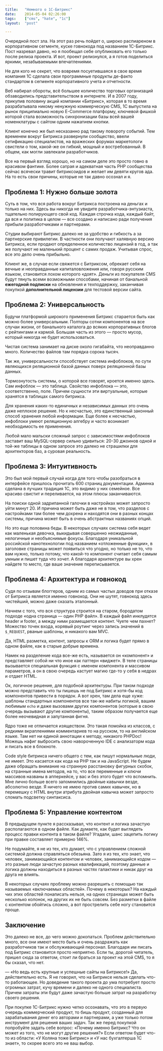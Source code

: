 ```yaml
---
title:   "Немного о 1С-Битрикс"
date:    2014-05-04 02:26:00
tags:    ["cms", "hate", "1c"]
layout:  "post"

---
```


Очередной пост зла. На этот раз речь пойдет о, широко распиареном в корпоративном сегменте, куске говнокода под названием 1С-Битрикс. Пост назревал давно, но я пообещал себе опубликовать его только после релиза проекта. И вот, проект релизнулся, а я готов поделиться яркими, незабываемыми впечатлениями.

<!-- cut -->

Не для кого не секрет, что вовремя посуетившаяся в свое время компания 1С сделала свои программные продукты де-факто стандартом в сегменте корпоративного учета и отчетности.

Веб набирал обороты, всё большее количество торговых организаций обзаводились представительством в интернете. И в 2007 году, прикупив половину акций компании «Битрикс», которая в то время разрабатывала никому ненужную коммерческую CMS, 1С выпустила на рынок приципиально новую E-Commerce платформу, ключевой фишкой которой стала возможность синхронизации базы всей вашей номенклатуры с сайтом одним нажатием кнопки.

Клиент конечно же был несказанно рад такому повороту событий. Тем временем вокруг Битрикса развернули сообщество, ввели сетификацию специалистов, на вражеских форумах маркетологи свистели о том, какой-же он гибкий, мощный и востребованный. В общем, как могли завлекали разработчиков.

Все на первый взгляд хорошо, но на самом деле это просто говно в красивом фантике. Более сатрая и адекватная часть PHP сообщества сейчас всячески травит битриксоидов и желает им девяти кругов ада. На то есть свои причины, которые не так давно осознал и я.

## Проблема 1: Нужно больше золота

Суть в том, что вся работа вокруг Битрикса построена на деньгах и только на них. Здесь вы никогда не увидите разработчика-энтузиаста, тщательно полирующего свой код. Каждая строчка кода, каждый байт, да вся и политика в целом — все создано и написано ради получения прибыли разработчиками и партнерами.

Студии выбирают Битрикс далеко не за удобство и гибкость а за партнерские привилегии. В частности они получают халявную версию Битрикса, если продают определенное количество лицензий в год, а так же получают не маленький процент с самих продаж. Учитывая спрос, все это дело очень прибыльно.

Клиент же, в случае если свяжется с Битриксом, обрекает себя на вечные и неоправданные капиталовложения или, говоря русским языком, становится лохом которого «доят». Деньги из покупателя CMS будут тянуть всеми возможными способами, начиная от банальной **ежегодной подписки** на обновления и техподдержку, заканчивая покупкой **дополнительной лицензии** для тестовой версии сайта.

## Проблема 2: Универсальность

Будучи платформой широкого применения Битрикс старается быть как можно более универсальным. Полторы сотни компонентов на все случаи жизни, от банального каталога до всяких корпоративных блогов с рейтингами и кармой. Большая часть из этого — просто мусор, который никогда не будет использоваться.

Чистая система занимает на диске около гигабайта, что неоправданно много. Количество файлов там порядка сорока тысяч.

Так же, универсальности способствует система инфоблоков, по сути являющихся реляционной базой данных поверх реляционной базы данных.

Тормознутость системы, о которой все говорят, кроется именно здесь. Сам инфоблок — это таблица. Свойство инфоблока — это, соответственно, поле. Причем сущности эти виртуальные, которые хранятся в таблицах самого битрикса.

Для хранения каких-то единичных и независимых данных это очень даже неплохое решение. Но к несчастью, это единственный законный способ хранения любой информации. Еще более к несчастью, инфоблоки умеют реляционную алгебру и часто возникает необходимость ее применения.

Любой мало мальски сложный запрос с зависимостями инфоблоков заставит ваш MySQL-сервер сильно удивиться: 20-30 джоинов одной и той-же таблицы в одном запросе это далеко не страшилки для архитекторов баз, а суровая реальность.

## Проблема 3: Интуитивность

Это был мой первый случай когда для того чтобы разобраться в интерфейсе пришлось прочитать 600 страниц документации. Админка сделана в лучших традиция 1С, это видимо у них семейное. Все красиво свистит и переливается, на этом плюсы заканчиваются.

На поиски одной задрипанной галочки в настройках может запросто уйти минут 20. И причина может быть даже не в том, что разделов с настройками там более чем дохрена и находятся они в разных концах системы, причина может быть в очень абстрактных названиях опций.

Но это еще половина беды. В некоторых случаях система себя ведет как маленькая девочка, выкидывая совершенно неожиданные, нелогичные и необъяснимые фокусы. Благодаря уникальной российской нанотехнологии под названием «отложенные функции», в заголовке страницы может появиться что угодно, но только не то, что вам нужно, только потому, что какой-то компонент считает себя самым умным и пишет туда что хочет. А благодаря архитектуре вы хрен найдете то место, где ваше значение переписывается.

## Проблема 4: Архитектура и говнокод

Судя по отзывам блоггеров, одним из самых частых доводов при отказе от Битрикса является именно говнокод. Они не шутят, говнокод здесь чистейший, можно даже сказать эталонный.

Начнем с того, что вся структура строится на старом, бородатом подходе «одна страница — один PHP файл». В каждый файл инклудятся header и footer, а между ними размещается контент. Чуете чем пахнет? Можество точек входа, корявый роутинг через запись значений в `$_REQUEST`, рваные шаблоны, и никакого вам MVC.

Да, HTML разметка, контент, запросы к ORM и логика будет прямо в одном файле, как в старые добрые времена.

Намек на разделение кода все-же есть, называется он «компонент» и представляет собой ни что иное как паттерн «виджет». В теле страницы вызывается специальная функция с именем компонента и массивом параметров, а он в свою очередь кастует магию где-то у себя в недрах и отдает HTML.

Ок, логичное решение, для подобной архитектуры. При таком подходе можно представить что ты пишешь не под Битрикс и хотя-бы код компонентов привести в порядок. А вот хрен, там дела еще хуже: шаблоны стандартных компонентов все так-же набиты логикой, вашим любимым `echo` и даже вызовами других компонентов (которые в свою очередь вызывают другие компоненты), таким образом получается еще более неочевидная и запутанная фигня.

Ядро тоже не отличается изяществом. Это такая помойка из классов, с редкими вкраплениями комментариев то на русском, то на английском языке. Там нет ни единой аннотации к методу, никакого PHPDoc! Можешь нафиг выбросить свою навороченную IDE с анализаторм кода и писать все в блокноте.

Code style битрикса ничего общего с тем, как пишут нормальные люди, не имеет. Это касается как кода на PHP так и на JavaScript. Не будем даже обращать внимание на странную расстановку фигурных скобок, на странные имена методов, на то, что все переменные и ключи массивов названы в апперкейсе, у вас и без этого будет что вспомнить. Мне лично больше всего запомнились двойные кавычки везде, абсолютно везде. Я ничего не имею против самих кавычек, но в перемешку с HTML внутри атрибута двойная кавычка может запросто сломать подсветку синтаксиса.

## Проблема 5: Управление контентом

В предыдущем пункте я рассказывал, что контент и логика зачастую располагаются в одном файле. Как думаете, как будет выглядеть процесс правки контента в таком файле? Угадали, шанс зацепить логику при правке составляет примерно 146%. 

Не подумайте, я не из тех, кто думает, что с управлением сложной системой должна справляться обезьяна. Зато я из тех, кто знает, что человек, занимающийся контентом и человек, занимающийся кодом — это разные люди зачастую разных квалификаций, поэтому данные и логика должны находиться в разных частях галактики и никак друг на друга не влиять.

В некоторых случаях проблему можно разрешить с помощью так называемых «включаемых областей». Почему в некоторых? На каждый чих этих областей понаписать нельзя, на одних страницах может быть несколько колонок, на других их не быть совсем. Без разметки в файле с контентом обойтись сложно, а вот прострелить себе ногу становится проще.

## Заключение

Это далеко не все, до чего можно докопаться. Проблем действительно много, все они имеют место быть и очень раздражать как разработчиков так и обслуживающий персонал. Благодаря им писать под Битрикс становится просто неприятно. Если ты, дорогой читатель, пришел сюда за ответом, стоит ли браться за проект на этой CMS, то я бы сказал, что нет.

— «Но ведь есть крупные и успешные сайты на Битриксе!» Да, действительно есть. Я не говорил, что на Битриксе нельзя сделать что-то работающее. Но доведение такого проекта до ума потребует просто огромных затрат, кучу времени и далеко не одного специалиста. Причем затраты эти будут даже зачастую больше затрат на разработку своего решения.

При покупке 1С-Битрикс нужно четко осознавать, что это в первую очередь коммерческий продукт, то бишь продукт, созданный для зарабатывания денег его авторами и партнерами, а уже только потом инструмент для решения ваших задач. Так же перед покупкой попробуйте задать себе вопрос: «Почему именно Битрикс? Что он может из того, что не могут другие решения?» Если ответом будет что-то из области: «У Коляна тоже Битрикс» и «У нас бухгалтерша 1С знает», то скорее всего это не ваш выбор.
